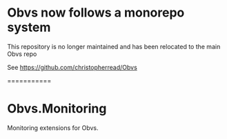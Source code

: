 # Obvs now follows a monorepo system

This repository is no longer maintained and has been relocated to the main Obvs repo

See https://github.com/christopherread/Obvs

===========

# Obvs.Monitoring
Monitoring extensions for Obvs.

